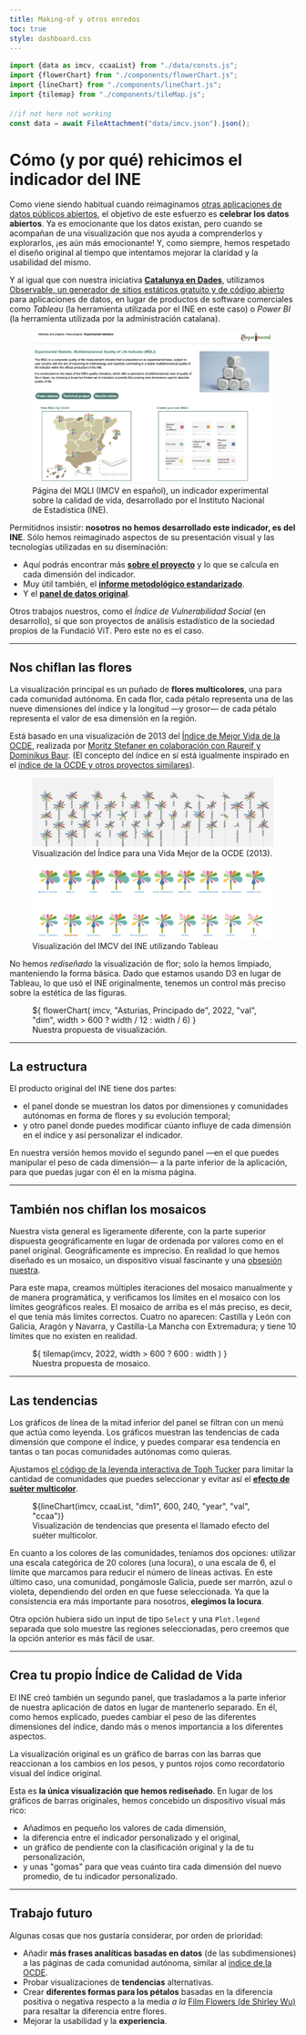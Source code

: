 ```yaml
---
title: Making-of y otros enredos
toc: true
style: dashboard.css
---
```


```js
import {data as imcv, ccaaList} from "./data/consts.js";
import {flowerChart} from "./components/flowerChart.js";
import {lineChart} from "./components/lineChart.js";
import {tilemap} from "./components/tileMap.js";

//if not here not working
const data = await FileAttachment("data/imcv.json").json();
```

# Cómo (y por qué) rehicimos el indicador del INE
Como viene siendo habitual cuando reimaginamos [otras aplicaciones de datos públicos abiertos](https://sequera.fndvit.org/), el objetivo de este esfuerzo es **celebrar los datos abiertos**. Ya es emocionante que los datos existan, pero cuando se acompañan de una visualización que nos ayuda a comprenderlos y explorarlos, ¡es aún más emocionante! Y, como siempre, hemos respetado el diseño original al tiempo que intentamos mejorar la claridad y la usabilidad del mismo.

Y al igual que con nuestra iniciativa **[Catalunya en Dades](https://catalunya-en-dades.fndvit.org/)**, utilizamos [Observable, un generador de sitios estáticos gratuito y de código abierto](https://github.com/observablehq/framework) para aplicaciones de datos, en lugar de productos de software comerciales como _Tableau_ (la herramienta utilizada por el INE en este caso) o _Power BI_ (la herramienta utilizada por la administración catalana).

<div class="figure-container">
  <figure>
    <img src="img/mqli_preview.png" alt="Captura de pantalla del IMCV original" />
    <figcaption>Página del MQLI (IMCV en español), un indicador experimental sobre la calidad de vida, desarrollado por el Instituto    Nacional de Estadística (INE).</figcaption>
  </figure>
</div>

Permitidnos insistir: **nosotros no hemos desarrollado este indicador, es del INE**. Sólo hemos reimaginado aspectos de su presentación visual y las tecnologías utilizadas en su diseminación:
- Aquí podrás encontrar más [**sobre el proyecto**](https://www.ine.es/ss/Satellite?L=es_ES&c=INEPublicacion_C&cid=1259947308577&p=1254735110672&pagename=ProductosYServicios%2FPYSLayout&param1=PYSDetalleGratuitas) y lo que se calcula en cada dimensión del indicador.
- Muy útil también, el [**informe metodológico estandarizado**](https://www.ine.es/dynt3/metadatos/es/RespuestaDatos.htm?oe=30471).
- Y el [**panel de datos original**](https://www.ine.es/experimental/imcv/experimental_ind_multi_calidad_vida.htm).

Otros trabajos nuestros, como el *Índice de Vulnerabilidad Social* (en desarrollo), sí que son proyectos de análisis estadístico de la sociedad  propios de la Fundació ViT. Pero este no es el caso.

---
## **Nos chiflan** las flores
La visualización principal es un puñado de **flores multicolores**, una para cada comunidad autónoma. En cada flor, cada pétalo representa una de las nueve dimensiones del índice y la longitud —y grosor— de cada pétalo representa el valor de esa dimensión en la región.

Está basado en una visualización de 2013 del [Índice de Mejor Vida de la OCDE](https://www.oecdbetterlifeindex.org/), realizada por [Moritz Stefaner en colaboración con Raureif y Dominikus Baur](https://truth-and-beauty.net/projects/oecd-better-life-index). (El concepto del índice en sí está igualmente inspirado en el [índice de la OCDE y otros proyectos similares](https://ine.es/experimental/imcv/exp_calidad_vida_multi.pdf)).

<div class="figure-container">
  <figure>
    <img src="img/oecd.PNG" alt="Pantallazo de la visualización de las flores utilizada en el Better Life Index de la OECD" />
    <figcaption>Visualización del Índice para una Vida Mejor de la OCDE (2013).</figcaption>
  </figure>
</div>

<div class="figure-container">
  <figure>
    <img src="img/imcv.PNG" alt="Pantallazo de la visualización de las flores utilizada en el IMCV original" />
    <figcaption>Visualización del IMCV del INE utilizando Tableau</figcaption>
  </figure>
</div>

No hemos _rediseñado_ la visualización de flor; solo la hemos limpiado, manteniendo la forma básica. Dado que estamos usando D3 en lugar de Tableau, lo que usó el INE originalmente, tenemos un control más preciso sobre la estética de las figuras.

<div class="figure-container">
  <figure>
    <div class="card center chart" style="margin: 0; max-width: 400px" >
      ${
      flowerChart(
        imcv,
        "Asturias, Principado de",
        2022,
        "val", 
        "dim",
        width > 600 ? width / 12 : width / 6)
      }
    </div>
    <figcaption>Nuestra propuesta de visualización.</figcaption>
  </figure>
</div>

---
## La estructura
El producto original del INE tiene dos partes: 
- el panel donde se muestran los datos por dimensiones y comunidades autónomas en forma de flores y su evolución temporal;
- y otro panel donde puedes modificar cúanto influye de cada dimensión en el índice y así personalizar el indicador.

En nuestra versión hemos movido el segundo panel —en el que puedes manipular el peso de cada dimensión— a la parte inferior de la aplicación, para que puedas jugar con él en la misma página.

---
## También **nos chiflan** los mosaicos
Nuestra vista general es ligeramente diferente, con la parte superior dispuesta geográficamente en lugar de ordenada por valores como en el panel original. Geográficamente es impreciso. En realidad lo que hemos diseñado es un mosaico, un dispositivo visual fascinante y una [obsesión nuestra](https://github.com/fndvit/barfi).

<div class="figure-container">
  <figure>
    <script async src='https://www.unep.org/interactives/air-pollution-note/embed.js' data-embed='policies'></script>
  </figure>
</div>

Para este mapa, creamos múltiples iteraciones del mosaico manualmente y de manera programática, y verificamos los límites en el mosaico con los límites geográficos reales. El mosaico de arriba es el más preciso, es decir, el que tenía más límites correctos. Cuatro no aparecen: Castilla y León con Galicia, Aragón y Navarra, y Castilla-La Mancha con Extremadura; y tiene 10 límites que no existen en realidad.

<div class="figure-container" >
  <figure>
    <div class="card center chart" style="margin: 0" >
      ${
          tilemap(imcv, 2022, width > 600 ? 600 : width )
      }
    </div>
    <figcaption>Nuestra propuesta de mosaico.</figcaption>
  </figure>
</div>

---
## Las tendencias
Los gráficos de línea de la mitad inferior del panel se filtran con un menú que actúa como leyenda. Los gráficos muestran las tendencias de cada dimensión que compone el índice, y puedes comparar esa tendencia en tantas o tan pocas comunidades autónomas como quieras.

Ajustamos [el código de la leyenda interactiva de Toph Tucker](https://observablehq.com/@tophtucker/interactive-plot-legend) para limitar la cantidad de comunidades que puedes seleccionar y evitar así el **[efecto de suéter multicolor](https://www.westknits.com/products/rain-or-shine-sweater)**.

<div class="figure-container">
  <figure>
    <div class="card chart" style="max-width: 400px" >
        ${lineChart(imcv, ccaaList, "dim1", 600, 240, "year", "val", "ccaa")}
    </div>
    <figcaption>Visualización de tendencias que presenta el llamado efecto del suéter multicolor.</figcaption>
  </figure>
</div>

En cuanto a los colores de las comunidades, teníamos dos opciones: utilizar una escala categórica de 20 colores (una locura), o una escala de 6, el límite que marcamos para reducir el número de líneas activas. En este último caso, una comunidad, pongámosle Galicia, puede ser marrón, azul o violeta, dependiendo del orden en que fuese seleccionada. Ya que la consistencia era más importante para nosotros, **elegimos la locura**.

Otra opción hubiera sido un input de tipo `Select` y una `Plot.legend` separada que solo muestre las regiones seleccionadas, pero creemos que la opción anterior es más fácil de usar.

---
## Crea tu propio Índice de Calidad de Vida
El INE creó también un segundo panel, que trasladamos a la parte inferior de nuestra aplicación de datos en lugar de mantenerlo separado. En él, como hemos explicado, puedes cambiar el peso de las diferentes dimensiones del índice, dando más o menos importancia a los diferentes aspectos.

La visualización original es un gráfico de barras con las barras que reaccionan a los cambios en los pesos, y puntos rojos como recordatorio visual del índice original.

Esta es **la única visualización que hemos rediseñado**. En lugar de los gráficos de barras originales, hemos concebido un dispositivo visual más rico:
- Añadimos en pequeño los valores de cada dimensión,
- la diferencia entre el indicador personalizado y el original,
- un gráfico de pendiente con la clasificación original y la de tu personalización,
- y unas "gomas" para que veas cuánto tira cada dimensión del nuevo promedio, de tu indicador personalizado.

---
## Trabajo futuro
Algunas cosas que nos gustaría considerar, por orden de prioridad:

- Añadir **más frases analíticas basadas en datos** (de las subdimensiones) a las páginas de cada comunidad autónoma, similar al [índice de la OCDE](https://www.oecdbetterlifeindex.org/countries/poland/).
- Probar visualizaciones de **tendencias** alternativas.
- Crear **diferentes formas para los pétalos** basadas en la diferencia positiva o negativa respecto a la media _a la_ [Film Flowers (de Shirley Wu)](https://shirleywu.studio/filmflowers/) para resaltar la diferencia entre flores.
- Mejorar la usabilidad y la **experiencia**.